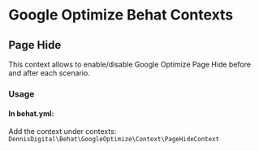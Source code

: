# Google Optimize Behat Contexts

## Page Hide
This context allows to enable/disable Google Optimize Page Hide before and after each scenario.

### Usage

#### In behat.yml:
Add the context under contexts: `DennisDigital\Behat\GoogleOptimize\Context\PageHideContext`
